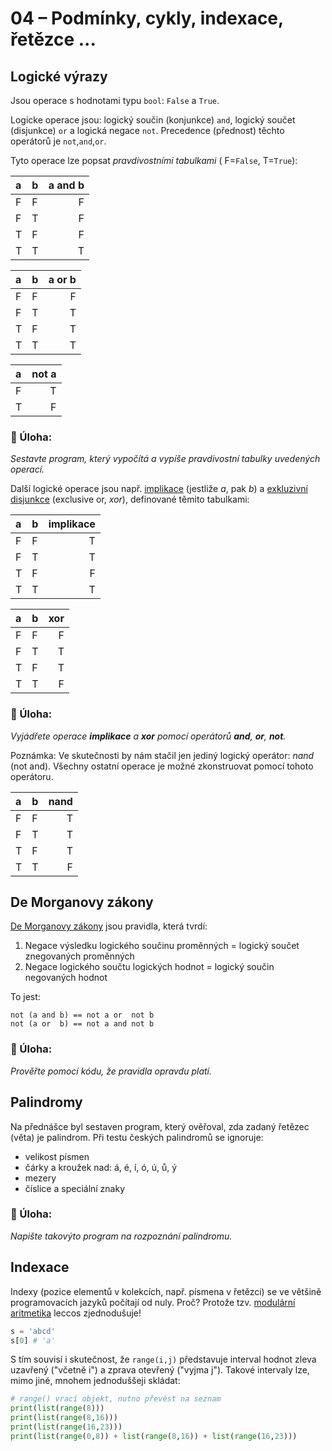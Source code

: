 # 04 – Podmínky, cykly, indexace, řetězce ...

## Logické výrazy

Jsou operace s hodnotami typu `bool`: `False` a `True`.

Logicke operace jsou: logický součin (konjunkce) `and`, logický součet (disjunkce) `or` a logická negace `not`. Precedence (přednost) těchto operátorů je `not`,`and`,`or`.

Tyto operace lze popsat _pravdivostními tabulkami_ ( F=`False`, T=`True`):

| a   | b   | a and b |
| :-- | :-- | ------: |
| F   | F   |       F |
| F   | T   |       F |
| T   | F   |       F |
| T   | T   |       T |

| a   | b   | a or b |
| :-- | :-- | -----: |
| F   | F   |      F |
| F   | T   |      T |
| T   | F   |      T |
| T   | T   |      T |

| a   | not a |
| :-- | ----: |
| F   |     T |
| T   |     F |

### 📱 Úloha:

_Sestavte program, který vypočítá a vypíše pravdivostní tabulky uvedených operací._

Další logické operace jsou např. [implikace](https://cs.wikipedia.org/wiki/Implikace) (jestliže _a_, pak _b_) a [exkluzivní disjunkce](https://cs.wikipedia.org/wiki/Exkluzivn%C3%AD_disjunkce) (exclusive or, _xor_), definované těmito tabulkami:

| a   | b   | implikace |
| :-- | :-- | --------: |
| F   | F   |         T |
| F   | T   |         T |
| T   | F   |         F |
| T   | T   |         T |

| a   | b   | xor |
| :-- | :-- | --: |
| F   | F   |   F |
| F   | T   |   T |
| T   | F   |   T |
| T   | T   |   F |

### 📱 Úloha:

_Vyjádřete operace **implikace** a **xor** pomocí operátorů **and**, **or**, **not**._

Poznámka: Ve skutečnosti by nám stačil jen jediný logický operátor: _nand_ (not and). Všechny ostatní operace je možné zkonstruovat pomocí tohoto operátoru.

| a   | b   | nand |
| :-- | :-- | ---: |
| F   | F   |    T |
| F   | T   |    T |
| T   | F   |    T |
| T   | T   |    F |

## De Morganovy zákony

[De Morganovy zákony](https://cs.wikipedia.org/wiki/De_Morganovy_z%C3%A1kony) jsou pravidla, která tvrdí:

1. Negace výsledku logického součinu proměnných = logický součet znegovaných proměnných
1. Negace logického součtu logických hodnot = logický součin negovaných hodnot

To jest:

```
not (a and b) == not a or  not b
not (a or  b) == not a and not b
```

### 📱 Úloha:

_Prověřte pomocí kódu, že pravidla opravdu platí._

## Palindromy

Na přednášce byl sestaven program, který ověřoval, zda zadaný řetězec (věta) je palindrom. Při testu českých palindromů se ignoruje:

- velikost písmen
- čárky a kroužek nad: á, é, í, ó, ú, ů, ý
- mezery
- číslice a speciální znaky

### 📱 Úloha:

_Napište takovýto program na rozpoznání palindromu._

## Indexace

Indexy (pozice elementů v kolekcích, např. písmena v řetězci) se ve většině programovacích jazyků počítají od nuly. Proč? Protože tzv. [modulární aritmetika](https://cs.wikipedia.org/wiki/Modul%C3%A1rn%C3%AD_aritmetika) leccos zjednodušuje!

```python
s = 'abcd'
s[0] # 'a'
```

S tím souvisí i skutečnost, že `range(i,j)` představuje interval hodnot zleva uzavřený ("včetně i") a zprava otevřený ("vyjma j"). Takové intervaly lze, mimo jiné, mnohem jednoduššeji skládat:

```python
# range() vrací objekt, nutno převést na seznam
print(list(range(8)))
print(list(range(8,16)))
print(list(range(16,23)))
print(list(range(0,8)) + list(range(8,16)) + list(range(16,23)))
```
